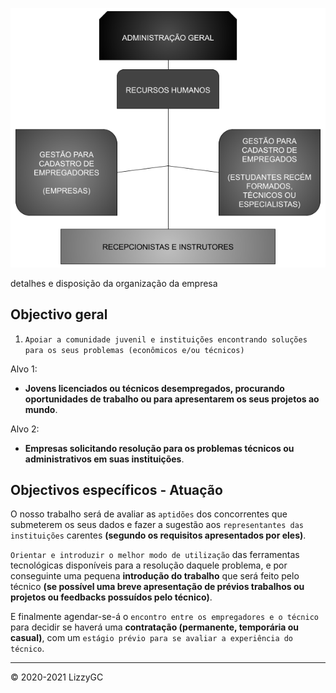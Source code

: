 ![organograma-lizzygc](https://github.com/LizzyGC/organograma-consultoria/raw/main/img/organograma_lizzygc.png)

detalhes e disposição da organização da empresa
  
## Objectivo geral

1. `Apoiar a comunidade juvenil e instituições encontrando soluções para os seus problemas (econômicos e/ou técnicos)`

Alvo 1:
  - **Jovens licenciados ou técnicos desempregados, procurando oportunidades de trabalho ou para apresentarem os seus projetos ao mundo**.

Alvo 2:
  - **Empresas solicitando resolução para os problemas técnicos ou administrativos em suas instituições**.

## Objectivos específicos - Atuação

O nosso trabalho será de avaliar as `aptidões` dos concorrentes que submeterem os seus dados e fazer a sugestão aos `representantes das instituições` carentes 
**(segundo os requisitos apresentados por eles)**.

`Orientar e introduzir o melhor modo de utilização` das ferramentas tecnológicas disponíveis para a resolução daquele problema, 
e por conseguinte uma pequena **introdução do trabalho** que será feito pelo técnico
**(se possível uma breve apresentação de prévios trabalhos ou projetos ou feedbacks possuídos pelo técnico)**.

E finalmente agendar-se-á o `encontro entre os empregadores e o técnico` para decidir se haverá uma **contratação (permanente, temporária ou casual)**, 
com um `estágio prévio para se avaliar a experiência do técnico`.

---

&copy; 2020-2021 LizzyGC
